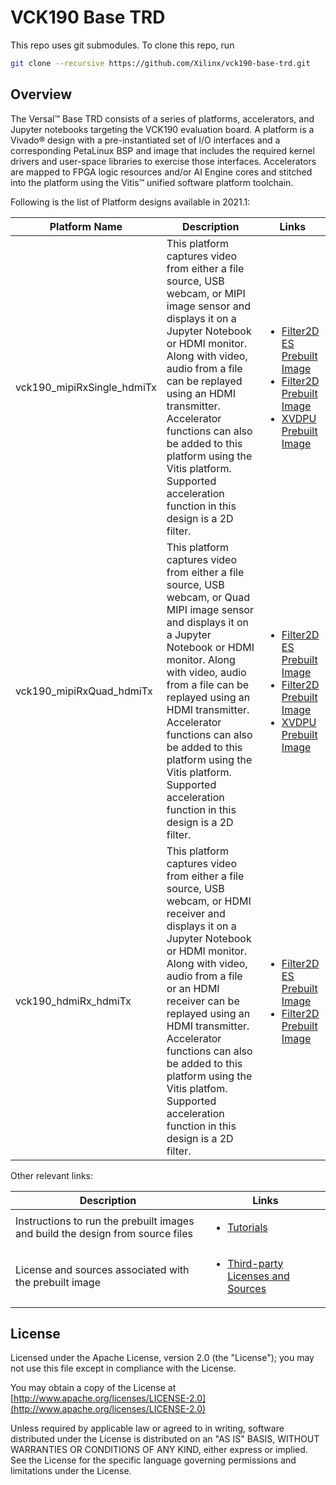 # VCK190 Base TRD

This repo uses git submodules. To clone this repo, run

``` bash
git clone --recursive https://github.com/Xilinx/vck190-base-trd.git
```

## Overview

The Versal:tm: Base TRD consists of a series of platforms, accelerators, and Jupyter
notebooks targeting the VCK190 evaluation board. A platform is a Vivado:registered: design
with a pre-instantiated set of I/O interfaces and a corresponding PetaLinux BSP
and image that includes the required kernel drivers and user-space libraries to
exercise those interfaces. Accelerators are mapped to FPGA logic resources
and/or AI Engine cores and stitched into the platform using the Vitis:tm: unified software platform toolchain.

Following is the list of Platform designs available in 2021.1:

| Platform Name  | Description   |  Links |
| -------------- | ------------- | ---------------- |
| vck190_mipiRxSingle_hdmiTx | This platform captures video from either a file source, USB webcam, or MIPI image sensor and displays it on a Jupyter Notebook or HDMI monitor. Along with video, audio from a file can be replayed using an HDMI transmitter. Accelerator functions can also be added to this platform using the Vitis platform. Supported acceleration function in this design is a 2D filter. | <ul><li><a href="https://www.xilinx.com/member/forms/download/trd-license-versal.html?filename=vck190_base_trd_single_es_filter2d_prebuilt.zip">Filter2D ES Prebuilt Image</a></li><li><a href="https://www.xilinx.com/member/forms/download/trd-license-versal.html?filename=vck190_base_trd_single_filter2d_prebuilt.zip">Filter2D Prebuilt Image</a></li><li><a href="https://www.xilinx.com/member/forms/download/trd-license-versal.html?filename=vck190_base_trd_single_xvdpu_prebuilt.zip">XVDPU Prebuilt Image</a></li></ul>
| vck190_mipiRxQuad_hdmiTx | This platform captures video from either a file source, USB webcam, or Quad MIPI image sensor and displays it on a Jupyter Notebook or HDMI monitor. Along with video, audio from a file can be replayed using an HDMI transmitter. Accelerator functions can also be added to this platform using the Vitis platform. Supported acceleration function in this design is a 2D filter. | <ul><li><a href="https://www.xilinx.com/member/forms/download/trd-license-versal.html?filename=vck190_base_trd_quad_es_filter2d_prebuilt.zip">Filter2D ES Prebuilt Image</a></li><li><a href="https://www.xilinx.com/member/forms/download/trd-license-versal.html?filename=vck190_base_trd_quad_filter2d_prebuilt.zip">Filter2D Prebuilt Image</a></li><li><a href="https://www.xilinx.com/member/forms/download/trd-license-versal.html?filename=vck190_base_trd_quad_xvdpu_prebuilt.zip">XVDPU Prebuilt Image</a></li></ul>
| vck190_hdmiRx_hdmiTx | This platform captures video from either a file source, USB webcam, or HDMI receiver and displays it on a Jupyter Notebook or HDMI monitor. Along with video, audio from a file or an HDMI receiver can  be replayed using an HDMI transmitter. Accelerator functions can also be added to this platform using the Vitis platfom. Supported acceleration function in this design is a 2D filter. |  <ul><li><a href="https://www.xilinx.com/member/forms/download/trd-license-versal.html?filename=vck190_base_trd_hdmi_es_filter2d_prebuilt.zip">Filter2D ES Prebuilt Image</a></li><li><a href="https://www.xilinx.com/member/forms/download/trd-license-versal.html?filename=vck190_base_trd_hdmi_filter2d_prebuilt.zip">Filter2D Prebuilt Image</a></li></ul>

Other relevant links:

| Description   |  Links |
| ------------- | ---------------- |
| Instructions to run the prebuilt images and build the design from source files | <ul><li><a href="https://xilinx.github.io/vck190-base-trd/2021.1/html/index.html">Tutorials</a></li></ul>|
| License and sources associated with the prebuilt image|<ul><li><a href="https://www.xilinx.com/bin/public/openDownload?filename=vck190_base_trd_third_party_licenses_and_source.tar.gz">Third-party Licenses and Sources</a></li></ul>|

## License

Licensed under the Apache License, version 2.0 (the "License"); you may not use this file
except in compliance with the License.

You may obtain a copy of the License at
[http://www.apache.org/licenses/LICENSE-2.0](http://www.apache.org/licenses/LICENSE-2.0)

Unless required by applicable law or agreed to in writing, software distributed under the
License is distributed on an "AS IS" BASIS, WITHOUT WARRANTIES OR CONDITIONS OF ANY KIND,
either express or implied. See the License for the specific language governing permissions
and limitations under the License.
